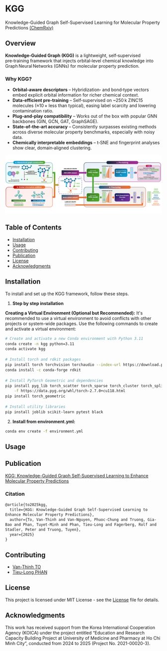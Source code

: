 # KGG
Knowledge-Guided Graph Self-Supervised Learning for Molecular Property Predictions [(ChemRxiv)](https://chemrxiv.org/engage/chemrxiv/article-details/68088e84e561f77ed461ef2d)

## Overview

**Knowledge‑Guided Graph (KGG)** is a lightweight, self‑supervised pre‑training framework that injects orbital‑level chemical knowledge into Graph Neural Networks (GNNs) for molecular property prediction.

### Why KGG?
- **Orbital‑aware descriptors** – Hybridization‑ and bond‑type vectors embed explicit orbital information for richer chemical context. 
- **Data‑efficient pre‑training** – Self‑supervised on ~250 k ZINC15 molecules (≈10 × less than typical), easing label scarcity and lowering contamination ratio.  
- **Plug‑and‑play compatibility** – Works out of the box with popular GNN backbones (GIN, GCN, GAT, GraphSAGE).  
- **State‑of‑the‑art accuracy** – Consistently surpasses existing methods across diverse molecular property benchmarks, especially with noisy data.  
- **Chemically interpretable embeddings** – t‑SNE and fingerprint analyses show clear, domain‑aligned clustering.  

![Graphic Abstract](https://github.com/ThinhUMP/KGGraph/blob/review/Data/Image/graphic_abstract.png)


## Table of Contents
- [Installation](#installation)
- [Usage](#usage)
- [Contributing](#contributing)
- [Publication](#publication)
- [License](#license)
- [Acknowledgments](#acknowledgments)


## Installation

To install and set up the KGG framework, follow these steps. 

1. **Step by step installation**

**Creating a Virtual Environment (Optional but Recommended):**
  It's recommended to use a virtual environment to avoid conflicts with other projects or system-wide packages. Use the following commands to create and activate a virtual environment:

```bash
# Create and activate a new Conda environment with Python 3.11
conda create -n kgg python=3.11
conda activate kgg

# Install torch and rdkit packages
pip install torch torchvision torchaudio --index-url https://download.pytorch.org/whl/cu118
conda install -c conda-forge rdkit

# Install PyTorch Geometric and dependencies
pip install pyg_lib torch_scatter torch_sparse torch_cluster torch_spline_conv \
    -f https://data.pyg.org/whl/torch-2.7.0+cu118.html
pip install torch_geometric

# Install utility libraries
pip install joblib scikit-learn pytest black
```

2. **Install from environment.yml:**
```bash
conda env create -f environment.yml
```

## Usage

## Publication

[KGG: Knowledge-Guided Graph Self-Supervised Learning to Enhance Molecular Property Predictions](https://chemrxiv.org/engage/chemrxiv/article-details/68088e84e561f77ed461ef2d)


### Citation
```
@article{to2025kgg,
  title={KGG: Knowledge-Guided Graph Self-Supervised Learning to Enhance Molecular Property Predictions},
  author={To, Van-Thinh and Van-Nguyen, Phuoc-Chung and Truong, Gia-Bao and Phan, Tuyet-Minh and Phan, Tieu-Long and Fagerberg, Rolf and Stadler, Peter and Truong, Tuyen},
  year={2025}
}
```


## Contributing
- [Van-Thinh TO](https://github.com/ThinhUMP)
- [Tieu-Long PHAN](https://tieulongphan.github.io/)

## License

This project is licensed under MIT License - see the [License](LICENSE) file for details.

## Acknowledgments

This work has received support from the Korea International Cooperation Agency (KOICA) under the project entitled “Education and Research Capacity Building Project at University of Medicine and Pharmacy at Ho Chi Minh City”, conducted from 2024 to 2025 (Project No. 2021-00020-3).